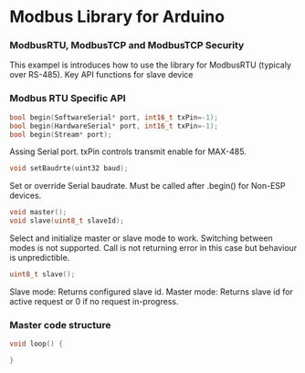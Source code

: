 # Modbus Library for Arduino
### ModbusRTU, ModbusTCP and ModbusTCP Security

This exampel is introduces how to use the library for ModbusRTU (typicaly over RS-485).
Key API functions for slave device

### Modbus RTU Specific API

```c
bool begin(SoftwareSerial* port, int16_t txPin=-1);
bool begin(HardwareSerial* port, int16_t txPin=-1);
bool begin(Stream* port);
```

Assing Serial port. txPin controls transmit enable for MAX-485.

```c
void setBaudrte(uint32 baud);
```

Set or override Serial baudrate. Must be called after .begin() for Non-ESP devices.

```c
void master();
void slave(uint8_t slaveId);
```

Select and initialize master or slave mode to work. Switching between modes is not supported. Call is not returning error in this case but behaviour is unpredictible.

```c
uint8_t slave();
```

Slave mode: Returns configured slave id. Master mode: Returns slave id for active request or 0 if no request in-progress.

### Master code structure

```c
void loop() {

}
```